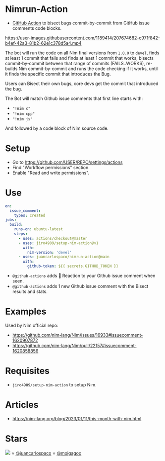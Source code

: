 # Nimrun-Action

- [GitHub Action](https://github.com/features/actions) to bisect bugs commit-by-commit from GitHub issue comments code blocks.

https://user-images.githubusercontent.com/1189414/207674682-c971f842-b4ef-42a3-81b2-62e1c378d5a4.mp4


The bot will run the code on all Nim final versions from `1.0.0` to `devel`,
finds at least 1 commit that fails and finds at least 1 commit that works,
bisects commit-by-commit between that range of commits (FAILS..WORKS),
re-builds Nim commit-by-commit and runs the code checking if it works,
until it finds the specific commit that introduces the Bug.

Users can Bisect their own bugs, core devs get the commit that introduced the bug.

The Bot will match Github issue comments that first line starts with:

- `"!nim c"`
- `"!nim cpp"`
- `"!nim js"`

And followed by a code block of Nim source code.


# Setup

- Go to https://github.com/USER/REPO/settings/actions
- Find "Workflow permissions" section.
- Enable "Read and write permissions".


# Use

```yaml
on:
  issue_comment:
    types: created
jobs:
  build:
    runs-on: ubuntu-latest
    steps:
      - uses: actions/checkout@master
      - uses: jiro4989/setup-nim-action@v1
        with:
          nim-version: 'devel'
      - uses: juancarlospaco/nimrun-action@main
        with:
          github-token: ${{ secrets.GITHUB_TOKEN }}
```

- `@github-actions` adds :eyes: Reaction to your Github issue comment when seen.
- `@github-actions` adds 1 new Github issue comment with the Bisect results and stats.


# Examples

Used by Nim official repo:

- https://github.com/nim-lang/Nim/issues/16933#issuecomment-1620907872
- https://github.com/nim-lang/Nim/pull/22157#issuecomment-1620858856


# Requisites

- `jiro4989/setup-nim-action` to setup Nim.


# Articles

- https://nim-lang.org/blog/2023/01/11/this-month-with-nim.html


<!--
# Security

- Only users with write permissions can run code (Admins and Collaborators with push permissions).
-->


# Stars

![](https://starchart.cc/juancarlospaco/nimrun-action.svg)
:star: [@juancarlospaco](https://github.com/juancarlospaco '2023-07-06')
:star: [@moigagoo](https://github.com/moigagoo '2023-07-06')	
